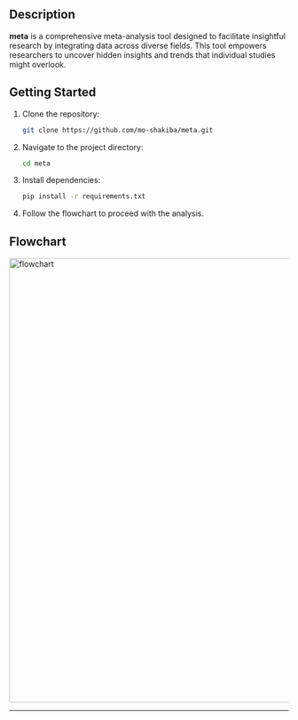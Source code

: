 ## Description

**meta** is a comprehensive meta-analysis tool designed to facilitate insightful research by integrating data across diverse fields. This tool empowers researchers to uncover hidden insights and trends that individual studies might overlook.

## Getting Started

1. Clone the repository:
   ```bash
   git clone https://github.com/mo-shakiba/meta.git
   ```
2. Navigate to the project directory:
   ```bash
   cd meta
   ```
3. Install dependencies:
   ```bash
   pip install -r requirements.txt
   ```
4. Follow the flowchart to proceed with the analysis.

## Flowchart
<p>
  <img src="./docs/flowchart.png" alt="flowchart" width="800">
</p>

---

